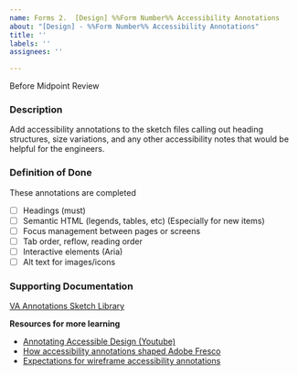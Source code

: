 ```yaml
---
name: Forms 2.  [Design] %%Form Number%% Accessibility Annotations
about: "[Design] - %%Form Number%% Accessibility Annotations"
title: ''
labels: ''
assignees: ''

---
```


Before Midpoint Review

### **Description**
Add accessibility annotations to the sketch files calling out heading structures, size variations, and any other accessibility notes that would be helpful for the engineers.

### **Definition of Done**
These annotations are completed
- [ ] Headings (must)
- [ ] Semantic HTML (legends, tables, etc) (Especially for new items)
- [ ] Focus management between pages or screens
- [ ] Tab order, reflow, reading order
- [ ] Interactive elements (Aria)
- [ ] Alt text for images/icons

### **Supporting Documentation**
[VA Annotations Sketch Library](https://www.sketch.com/s/aaa5c25f-6991-4aac-a6ed-d378bdff7727)

**Resources for more learning**
- [Annotating Accessible Design \(Youtube\)](https://www.youtube.com/watch?v=OhrIpeyGxYQ)
- [How accessibility annotations shaped Adobe Fresco](https://adobe.design/stories/process/how-accessibility-bluelines-shaped-fresco)
- [Expectations for wireframe accessibility annotations](https://kb.iu.edu/d/bhpk)
